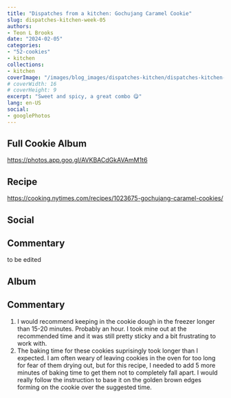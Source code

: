 ```yaml
---
title: "Dispatches from a kitchen: Gochujang Caramel Cookie"
slug: dispatches-kitchen-week-05
authors:
- Teon L Brooks
date: "2024-02-05"
categories:
- "52-cookies"
- kitchen
collections:
- kitchen
coverImage: "/images/blog_images/dispatches-kitchen/dispatches-kitchen-week-05.jpg"
# coverWidth: 16
# coverHeight: 9
excerpt: "Sweet and spicy, a great combo 😋"
lang: en-US
social:
- googlePhotos
---
```

<script> import Callout from '$lib/components/Callout.svelte'; </script>

<Callout>
<h2>Full Cookie Album</h2>

<https://photos.app.goo.gl/AVKBACdGkAVAmM1t6>
</Callout>

## Recipe

<https://cooking.nytimes.com/recipes/1023675-gochujang-caramel-cookies/>

## Social

<div>
  <span id="teonbrooks.com-3kkokloio2c2q"></span>
  <script async src="https://assets.bluesky.lol/js/b1.js" data-handle="teonbrooks.com" data-skeet="3kkokloio2c2q" ></script>
</div>

## Commentary

to be edited

## Album

<div class="pa-carousel-widget" style="width:100%; height:480px; display:none;"
  data-link="https://photos.app.goo.gl/AVKBACdGkAVAmM1t6"
  data-title="Dispatches from the kitchen: 52 Week Cookie Challenge 🍪"
  data-description="Chewy Chocolate Chip Cookies">
    <object data="https://lh3.googleusercontent.com/pw/ABLVV87dRCJAEk83qG2TlL37HWcYb-8Iwvmnr2aFjx-v71gswdTMxA-4kIBCM2wAtPjD5mTePdiNKF1LgDcud6o1H7M_oOQgjChEMCwvOFgsaTBHBghxDfB1=w640-h480"></object>
  <object data="https://lh3.googleusercontent.com/pw/ABLVV85SlJusG-XYXk0pxyB5HClDxSgAjLx88eEUe4nbdzqewMfz-VP7OwyT12n8-cZIoG-r1IgEwrLxIdQP6FYPXkorGh7T3qIdyU9ybhPKi_FkOZ1G4D4j=w640-h480"></object>
  <object data="https://lh3.googleusercontent.com/pw/ABLVV84xm3Ou_-YNdjv-eLITo9JxHj-27XJe4rFnIY6jImOnj8BelRyQXFgPxfvjtlKtlSCCPB5B5TCZkcVlSXwgVMxkzV9p7nC3aOteWQxISJHQS9XKIfJe=w640-h480"></object>
  <object data="https://lh3.googleusercontent.com/pw/ABLVV87vsVVkHlfyYOM5TGEFAWc-QW7IAz2G-f1lQGKSdS0LRh_FaLYNc9Fd0ZjFyhcww_gdDtr2L_BBtejbNK1DGx-ftLWXS7EcadqzA3Q_EMFoLdU_vpSc=w640-h480"></object>
  <object data="https://lh3.googleusercontent.com/pw/ABLVV87FtuqAnNc10SPn0BjtM5gdWx7Uxw5z8f9W65qg91xFVreU8Xx7SLlewcQoTMscZS35802OQG0VSwskxAduMHncJm8E8fuUg-3yXLxRpBbRvZnqz3Cb=w640-h480"></object>
  <object data="https://lh3.googleusercontent.com/pw/ABLVV87ZmVYFB4iV5EzbkUTldzkPoWuzz9s_kBHqPWTYpoTqwPJMb-5yszwis5Iy9irbYkyHFD6obyV7oQvZ1M1huCCbSCI1adg2GQSrW7yw9atqQCqb6et9=w640-h480"></object>
  <object data="https://lh3.googleusercontent.com/pw/ABLVV84QM1gCuSgKgm3IeVCtrhvOVv2ofHCRwMMeylCG2Mv3_KGYLJZ0KXaAyItMYagWlGrpLtt8wUN0ojBFcAJygBegz0Uw1VNkAxgr21kPmxk9B3ntg2Eq=w640-h480"></object>
  <object data="https://lh3.googleusercontent.com/pw/ABLVV84IdoyIjr2Xf6BCWyVK0CgM_T--yM2nBxsmTPJH_K_hwQZkIx7TZd8DrWHDgMLWNMTei94JJ1C79gUH1x9W_q4MWuWUqosLf0ZkSCHAsXLlRkZAuVkR=w640-h480"></object>
  <object data="https://lh3.googleusercontent.com/pw/ABLVV86gsn8bXpYiyIPNnJpqUUh55cyyCuQuWAsxJ8re5FVBoWnLbAApBUzP_FulXK8AraOsyg_NnKpqE-5BpR77wB5Q_vyHlr-JW3kSd-CMLv9TLz4geGO9=w640-h480"></object>
  <object data="https://lh3.googleusercontent.com/pw/ABLVV87AVRB7O_XbQEFkDujpLWFZR74YCuRjLnXwpz8DpsOT5jp75uTA-Dtrj3iLXvQTUnPbRpYJY97CoWoHdBySA97kqVTrCp-E2c9Sdl_NymtVuRpkuZap=w640-h480"></object>
  <object data="https://lh3.googleusercontent.com/pw/ABLVV87BlFniowDGPdX_wxZ1-iXQK9nCm2NXxiDSwgChdHLtN_b-w36MMXzrvXndl4a5L0-L2-ESGppyTAIv8GKpNr5uvdfqR807-ccsIc5hL_HN3qSJl88W=w640-h480"></object>
  <object data="https://lh3.googleusercontent.com/pw/ABLVV868wxdZ_BtPM5eV4mE_NXMFJpL-YeyMC2e8p61t5Pq_zzxCyMMzpj4IhPrUt4KsuoKnmFgS9FDywEtpXIlaTKUE9niTUWcInwkgb3zHA0YDapFFBlCA=w640-h480"></object>
  <object data="https://lh3.googleusercontent.com/pw/ABLVV86hMOv-WnusdwwQU9EaD_74Q_2JgM6hWMMFKSXit0KDNsJn-ejIhqhEghr9Z36604PQmiDz_2pG2Rv202zciYtBlZPsKzc0wADP9lgRBZFpzTd2BjWz=w640-h480"></object>
  <object data="https://lh3.googleusercontent.com/pw/ABLVV86DXVrT-NgEz7zF_27hKYdLQmLndv_j2U8r8fJz7lNQA7LxtKRiQwdPmn2t_L2CAqsHmhZDDjBZj4G2eDceiR8CTKcNPHH4DXpq5jAZvp20quj7ZOEw=w640-h480"></object>
  <object data="https://lh3.googleusercontent.com/pw/ABLVV85DLkTYCF92mhaLMbCUJLBF_W_lGiLwIumOm69q5Na2tV3kZUhrB3PO8B5z1R8xNh36ZrJE4OhYb0-KByXXNGumxt1GdQZzVKHQC6QQ6gkR7LpQVi-0=w640-h480"></object>
  <object data="https://lh3.googleusercontent.com/pw/ABLVV871iq5Q6LXjsBermsoVntIc3vXke9qO98VFmzcITIEVn-YA15Ut0w1HkQNii5LvdcL_EiEBM4H-3qzSf-i9lLDUp6d1gnLeYuWoHW5FzuMQ2Z-2EyyL=w640-h480"></object>
  <object data="https://lh3.googleusercontent.com/pw/ABLVV87b7o3FbzZVuNTiY8dTxiOg9z8CItBdObpCk2GMeoQJQDW1XJNlgcmmtakw3BTltt_W4lnZWJ0In0ye-wN54UJZ43UE2psyv3MT92pe_qQQijUIkx01=w640-h480"></object>
  <object data="https://lh3.googleusercontent.com/pw/ABLVV86YYjKYi2eJWBd2OF-9T83hYTSskyneQ6BSKkPFf_eNUhK4WO8-YkFtEcK9EJlDiUxdljEYsIGZNrYzYhzlsWBLrFI9PEbg1mgzeK7d6Z4BSTND62yl=w640-h480"></object>
</div>

## Commentary

1. I would recommend keeping in the cookie dough in the freezer longer than 15-20 minutes. Probably an hour. I took mine out at the recommended time and it was still pretty sticky and a bit frustrating to work with.
2. The baking time for these cookies suprisingly took longer than I expected. I am often weary of leaving cookies in the oven for too long for fear of them drying out, but for this recipe, I needed to add 5 more minutes of baking time to get them not to completely fall apart. I would really follow the instruction to base it on the golden brown edges forming on the cookie over the suggested time.
